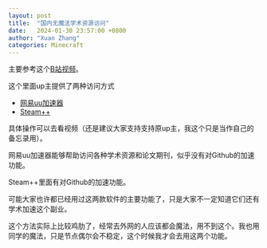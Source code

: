 ```yaml
---
layout: post
title:  "国内无魔法学术资源访问"
date:   2024-01-30 23:57:00 +0800
author: "Xuan Zhang"
categories: Minecraft
---
```


<head>
    <script src="https://cdn.mathjax.org/mathjax/latest/MathJax.js?config=TeX-AMS-MML_HTMLorMML" type="text/javascript"></script>
    <script type="text/x-mathjax-config">
        MathJax.Hub.Config({
            tex2jax: {
            skipTags: ['script', 'noscript', 'style', 'textarea', 'pre'],
            inlineMath: [['$','$']]
            }
        });
    </script>
</head>

主要参考这个[B站视频](https://www.bilibili.com/video/BV1Aq4y1q7hr/?share_source=copy_web&vd_source=d1044943a8bdee6ceede9bce3a2fadf6)。

这个里面up主提供了两种访问方式
- [网易uu加速器](https://uu.163.com/)
- [Steam++](https://steampp.net/)

具体操作可以去看视频（还是建议大家支持支持原up主，我这个只是当作自己的备忘录用）。

网易uu加速器能够帮助访问各种学术资源和论文期刊，似乎没有对Github的加速功能。

Steam++里面有对Github的加速功能。

可能大家也许都已经用过这两款软件的主要功能了，只是大家不一定知道它们还有学术加速这个副业。

这个方法实际上比较鸡肋了，经常去外网的人应该都会魔法，用不到这个。我也用同学的魔法，只是节点偶尔会不稳定，这个时候我才会去用这两个功能。